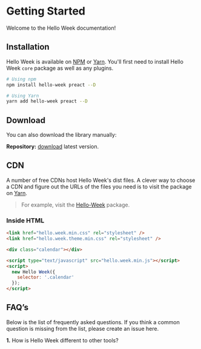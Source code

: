 # Getting Started

Welcome to the Hello Week documentation!

## Installation

Hello Week is available on [NPM](https://www.npmjs.com/) or [Yarn](https://yarnpkg.com/).
You'll first need to install Hello Week `core` package as well as any plugins.

```bash
# Using npm
npm install hello-week preact --D

# Using Yarn
yarn add hello-week preact --D
```

## Download

You can also download the library manually:

**Repository:** [download](https://codeload.github.com/mauroreisvieira/hello-week/zip/master) latest version.

## CDN

A number of free CDNs host Hello Week's dist files. A clever way to choose a CDN and figure out the URLs of the files you need is to visit the package on [Yarn](https://yarnpkg.com/).

> For example, visit the [Hello-Week](https://cdn.jsdelivr.net/npm/hello-week@2.10.3/) package.

### Inside HTML

```html
<link href="hello.week.min.css" rel="stylesheet" />
<link href="hello.week.theme.min.css" rel="stylesheet" />

<div class="calendar"></div>

<script type="text/javascript" src="hello.week.min.js"></script>
<script>
  new Hello Week({
    selector: '.calendar'
  });
</script>
```

## FAQ’s

Below is the list of frequently asked questions.
If you think a common question is missing from the list, please create an issue here.

**1.** How is Hello Week different to other tools?
